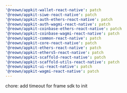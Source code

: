 ```yaml
---
'@reown/appkit-wallet-react-native': patch
'@reown/appkit-siwe-react-native': patch
'@reown/appkit-auth-ethers-react-native': patch
'@reown/appkit-auth-wagmi-react-native': patch
'@reown/appkit-coinbase-ethers-react-native': patch
'@reown/appkit-coinbase-wagmi-react-native': patch
'@reown/appkit-common-react-native': patch
'@reown/appkit-core-react-native': patch
'@reown/appkit-ethers-react-native': patch
'@reown/appkit-ethers5-react-native': patch
'@reown/appkit-scaffold-react-native': patch
'@reown/appkit-scaffold-utils-react-native': patch
'@reown/appkit-ui-react-native': patch
'@reown/appkit-wagmi-react-native': patch
---
```


chore: add timeout for frame sdk to init
